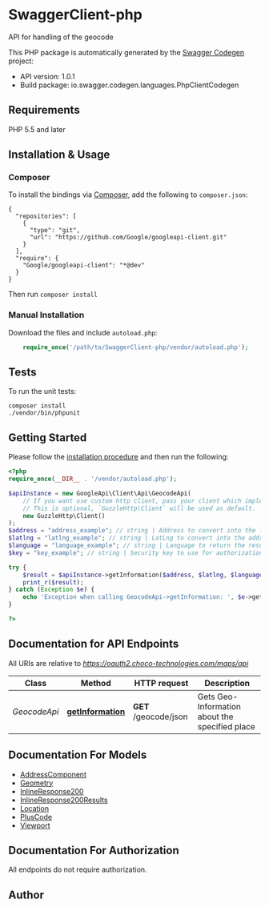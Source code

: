 # SwaggerClient-php
API for handling of the geocode

This PHP package is automatically generated by the [Swagger Codegen](https://github.com/swagger-api/swagger-codegen) project:

- API version: 1.0.1
- Build package: io.swagger.codegen.languages.PhpClientCodegen

## Requirements

PHP 5.5 and later

## Installation & Usage
### Composer

To install the bindings via [Composer](http://getcomposer.org/), add the following to `composer.json`:

```
{
  "repositories": [
    {
      "type": "git",
      "url": "https://github.com/Google/googleapi-client.git"
    }
  ],
  "require": {
    "Google/googleapi-client": "*@dev"
  }
}
```

Then run `composer install`

### Manual Installation

Download the files and include `autoload.php`:

```php
    require_once('/path/to/SwaggerClient-php/vendor/autoload.php');
```

## Tests

To run the unit tests:

```
composer install
./vendor/bin/phpunit
```

## Getting Started

Please follow the [installation procedure](#installation--usage) and then run the following:

```php
<?php
require_once(__DIR__ . '/vendor/autoload.php');

$apiInstance = new GoogleApi\Client\Api\GeocodeApi(
    // If you want use custom http client, pass your client which implements `GuzzleHttp\ClientInterface`.
    // This is optional, `GuzzleHttp\Client` will be used as default.
    new GuzzleHttp\Client()
);
$address = "address_example"; // string | Address to convert into the latlng
$latlng = "latlng_example"; // string | LatLng to convert into the address
$language = "language_example"; // string | Language to return the results in
$key = "key_example"; // string | Security key to use for authorization

try {
    $result = $apiInstance->getInformation($address, $latlng, $language, $key);
    print_r($result);
} catch (Exception $e) {
    echo 'Exception when calling GeocodeApi->getInformation: ', $e->getMessage(), PHP_EOL;
}

?>
```

## Documentation for API Endpoints

All URIs are relative to *https://oauth2.choco-technologies.com/maps/api*

Class | Method | HTTP request | Description
------------ | ------------- | ------------- | -------------
*GeocodeApi* | [**getInformation**](docs/Api/GeocodeApi.md#getinformation) | **GET** /geocode/json | Gets Geo-Information about the specified place


## Documentation For Models

 - [AddressComponent](docs/Model/AddressComponent.md)
 - [Geometry](docs/Model/Geometry.md)
 - [InlineResponse200](docs/Model/InlineResponse200.md)
 - [InlineResponse200Results](docs/Model/InlineResponse200Results.md)
 - [Location](docs/Model/Location.md)
 - [PlusCode](docs/Model/PlusCode.md)
 - [Viewport](docs/Model/Viewport.md)


## Documentation For Authorization

 All endpoints do not require authorization.


## Author




